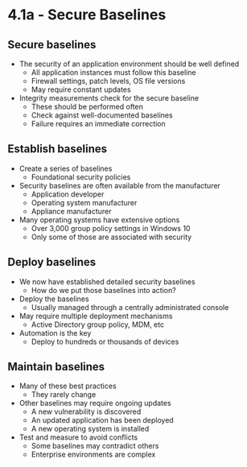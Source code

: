 # 4.1a - Secure Baselines
## Secure baselines
- The security of an application environment should be well defined
	- All application instances must follow this baseline
	- Firewall settings, patch levels, OS file versions
	- May require constant updates
- Integrity measurements check for the secure baseline
	- These should be performed often
	- Check against well-documented baselines
	- Failure requires an immediate correction
## Establish baselines
- Create a series of baselines
	- Foundational security policies
- Security baselines are often available from the manufacturer
	- Application developer
	- Operating system manufacturer
	- Appliance manufacturer
- Many operating systems have extensive options
	- Over 3,000 group policy settings in Windows 10
	- Only some of those are associated with security
## Deploy baselines
- We now have established detailed security baselines
	- How do we put those baselines into action?
- Deploy the baselines
	- Usually managed through a centrally administrated console
- May require multiple deployment mechanisms
	- Active Directory group policy, MDM, etc
- Automation is the key
	- Deploy to hundreds or thousands of devices
## Maintain baselines
- Many of these best practices
	- They rarely change
- Other baselines may require ongoing updates
	- A new vulnerability is discovered
	- An updated application has been deployed
	- A new operating system is installed
- Test and measure to avoid conflicts
	- Some baselines may contradict others
	- Enterprise environments are complex
